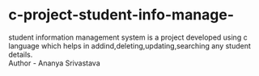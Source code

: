 # c-project-student-info-manage-
student information management system is a project developed using c language which helps in addind,deleting,updating,searching any student details.
<br>
Author - Ananya Srivastava
